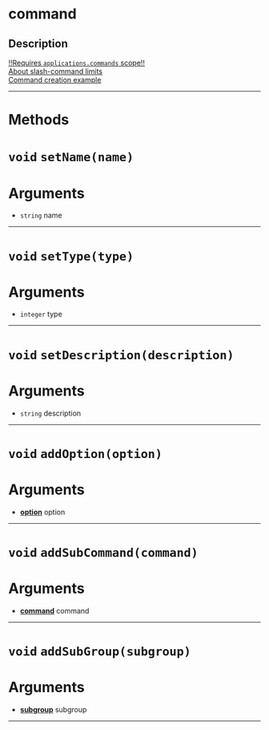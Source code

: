 # command


Description
---
[!!Requires `applications.commands` scope!!](https://discord.com/developers/docs/interactions/slash-commands#authorizing-your-application)  
[About slash-command limits](https://discord.com/developers/docs/interactions/slash-commands#a-quick-note-on-limits)  
[Command creation example](https://github.com/devonium/gm-discordAPI/blob/doc/examples.md#command-creation-example)  


---
# Methods
# `void` `setName(name)`
# Arguments
* `string` name  

---
# `void` `setType(type)`
# Arguments
* `integer` type  

---
# `void` `setDescription(description)`
# Arguments
* `string` description  

---
# `void` `addOption(option)`
# Arguments
* **[option](https://github.com/devonium/gm-discordAPI/blob/doc/option.md#option)** option  

---
# `void` `addSubCommand(command)`
# Arguments
* **[command](https://github.com/devonium/gm-discordAPI/blob/doc/command.md#command)** command  

---
# `void` `addSubGroup(subgroup)`
# Arguments
* **[subgroup](https://github.com/devonium/gm-discordAPI/blob/doc/subgroup.md#subgroup)** subgroup  

---

